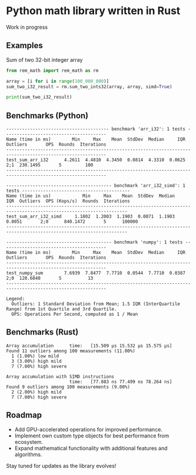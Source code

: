 # Python math library written in Rust

Work in progress

## Examples
Sum of two 32-bit integer array
```py
from rem_math import rem_math as rm

array = [i for i in range(100_000_000)]
sum_two_i32_result = rm.sum_two_ints32(array, array, simd=True)

print(sum_two_i32_result)
```

## Benchmarks (Python)
```
--------------------------------------- benchmark 'arr_i32': 1 tests ---------------------------------------
Name (time in ms)        Min     Max    Mean  StdDev  Median     IQR  Outliers       OPS  Rounds  Iterations
------------------------------------------------------------------------------------------------------------
test_sum_arr_i32      4.2611  4.4810  4.3450  0.0814  4.3310  0.0625       2;1  230.1495       5         100
------------------------------------------------------------------------------------------------------------

---------------------------------------- benchmark 'arr_i32_simd': 1 tests -----------------------------------------
Name (time in us)            Min     Max    Mean  StdDev  Median     IQR  Outliers  OPS (Kops/s)  Rounds  Iterations
--------------------------------------------------------------------------------------------------------------------
test_sum_arr_i32_simd     1.1802  1.2003  1.1903  0.0071  1.1903  0.0051       2;0      840.1472       5      100000
--------------------------------------------------------------------------------------------------------------------

---------------------------------------- benchmark 'numpy': 1 tests ----------------------------------------
Name (time in ms)        Min     Max    Mean  StdDev  Median     IQR  Outliers       OPS  Rounds  Iterations
------------------------------------------------------------------------------------------------------------
test_numpy_sum        7.6939  7.8477  7.7710  0.0544  7.7710  0.0387       2;0  128.6840       5          13
------------------------------------------------------------------------------------------------------------

Legend:
  Outliers: 1 Standard Deviation from Mean; 1.5 IQR (InterQuartile Range) from 1st Quartile and 3rd Quartile.
  OPS: Operations Per Second, computed as 1 / Mean
```

## Benchmarks (Rust)
```
Array accumulation      time:   [15.509 µs 15.532 µs 15.575 µs]
Found 11 outliers among 100 measurements (11.00%)
  1 (1.00%) low mild
  3 (3.00%) high mild
  7 (7.00%) high severe

Array accumulation with SIMD instructions
                        time:   [77.083 ns 77.499 ns 78.264 ns]
Found 9 outliers among 100 measurements (9.00%)
  2 (2.00%) high mild
  7 (7.00%) high severe
```

## Roadmap

- Add GPU-accelerated operations for improved performance.
- Implement own custom type objects for best performance from ecosystem.
- Expand mathematical functionality with additional features and algorithms.

Stay tuned for updates as the library evolves!
